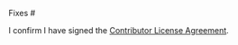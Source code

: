 Fixes #

I confirm I have signed the [Contributor License Agreement](https://docs.google.com/a/playcanvas.com/forms/d/1Ih69zQfJG-QDLIEpHr6CsaAs6fPORNOVnMv5nuo0cjk/viewform).
